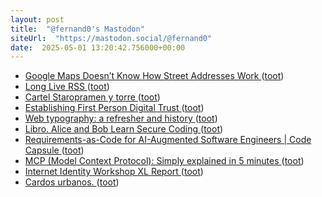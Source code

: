```yaml
---
layout: post
title:  "@fernand0's Mastodon"
siteUrl:  "https://mastodon.social/@fernand0"
date:  2025-05-01 13:20:42.756000+00:00
---
```

*  [Google Maps Doesn’t Know How Street Addresses Work ](https://randomascii.wordpress.com/2025/04/24/google-maps-doesnt-know-how-street-addresses-work) ([toot](https://mastodon.social/@fernand0/114432779403557628))
*  [Long Live RSS ](https://www.windley.com/archives/2025/04/long_live_rss.shtm) ([toot](https://mastodon.social/@fernand0/114432659737446654))
*  [Cartel Staropramen y torre ](https://www.flickr.com/photos/fernand0/54463840318) ([toot](https://mastodon.social/@fernand0/114432422415742370))
*  [Establishing First Person Digital Trust ](https://www.windley.com/archives/2025/04/establishing_first_person_digital_trust.shtm) ([toot](https://mastodon.social/@fernand0/114432356780772806))
*  [Web typography: a refresher and history ](https://zeldman.com/2025/04/20/web-typography-a-refresher-and-history) ([toot](https://mastodon.social/@fernand0/114432167800561708))
*  [Libro. Alice and Bob Learn Secure Coding ](https://fotografiasenmovimiento.wordpress.com/2025/05/01/libro-alice-and-bob-learn-secure-coding) ([toot](https://mastodon.social/@fernand0/114432128513812081))
*  [Requirements-as-Code for AI-Augmented Software Engineers \| Code Capsule ](https://codecapsule.com/2025/04/22/requirements-as-code-for-ai-augmented-software-engineers) ([toot](https://mastodon.social/@fernand0/114431941877213099))
*  [MCP (Model Context Protocol): Simply explained in 5 minutes ](https://read.highgrowthengineer.com/p/mcps-simply-explaine) ([toot](https://mastodon.social/@fernand0/114431537578934548))
*  [Internet Identity Workshop XL Report ](https://www.windley.com/archives/2025/04/internet_identity_workshop_xl_report.shtm) ([toot](https://mastodon.social/@fernand0/114429955980096855))
*  [Cardos urbanos. ](https://avecesunafoto.wordpress.com/2025/04/29/cardos-urbanos) ([toot](https://mastodon.social/@fernand0/114428184956140555))
